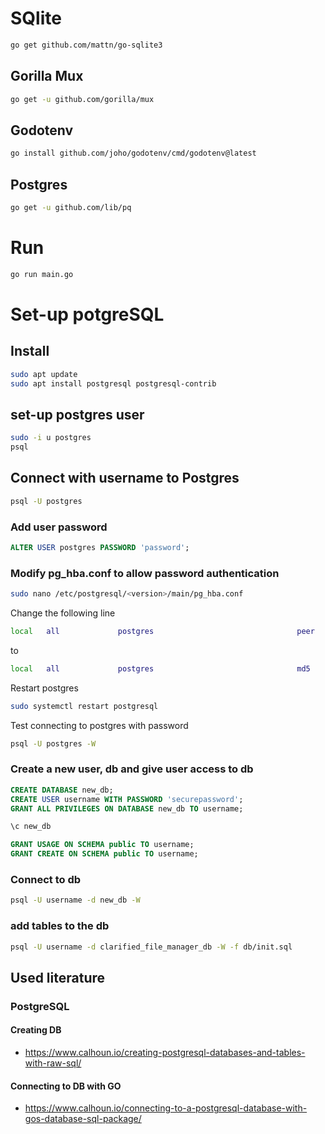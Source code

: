 # SQlite
```sh
go get github.com/mattn/go-sqlite3
```

## Gorilla Mux
```sh
go get -u github.com/gorilla/mux
```

## Godotenv
```sh
go install github.com/joho/godotenv/cmd/godotenv@latest
```

## Postgres
```sh
go get -u github.com/lib/pq
```

# Run
```sh
go run main.go
```

# Set-up potgreSQL

## Install
```sh
sudo apt update
sudo apt install postgresql postgresql-contrib
```

## set-up postgres user
```sh
sudo -i u postgres
psql
``` 

## Connect with username to Postgres
```sh
psql -U postgres
```

### Add user password
```sql
ALTER USER postgres PASSWORD 'password';
```

### Modify pg_hba.conf to allow password authentication
```sh
sudo nano /etc/postgresql/<version>/main/pg_hba.conf
```

Change the following line
```sh
local   all             postgres                                peer
```
to 

```sh
local   all             postgres                                md5
```
Restart postgres
```sh
sudo systemctl restart postgresql
```

Test connecting to postgres with password
```sh
psql -U postgres -W
```

### Create a new user, db and give user access to db
```sql
CREATE DATABASE new_db;
CREATE USER username WITH PASSWORD 'securepassword';
GRANT ALL PRIVILEGES ON DATABASE new_db TO username;

\c new_db

GRANT USAGE ON SCHEMA public TO username;
GRANT CREATE ON SCHEMA public TO username;
```

### Connect to db
```sh
psql -U username -d new_db -W
```

### add tables to the db
```sh
psql -U username -d clarified_file_manager_db -W -f db/init.sql
```
## Used literature

### PostgreSQL

#### Creating DB
- https://www.calhoun.io/creating-postgresql-databases-and-tables-with-raw-sql/

#### Connecting to DB with GO
- https://www.calhoun.io/connecting-to-a-postgresql-database-with-gos-database-sql-package/
